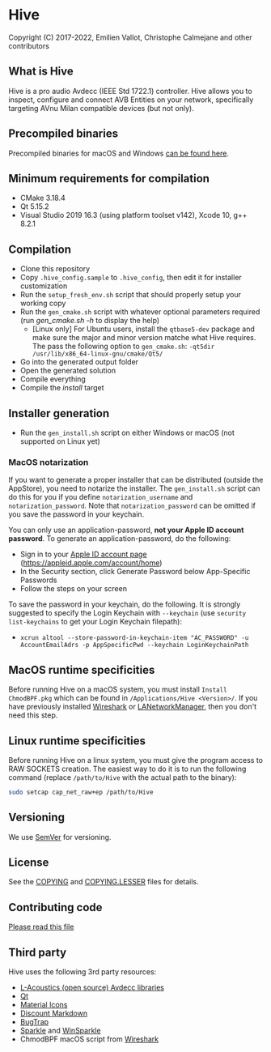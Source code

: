 # Hive

Copyright (C) 2017-2022, Emilien Vallot, Christophe Calmejane and other contributors

## What is Hive

Hive is a pro audio Avdecc (IEEE Std 1722.1) controller. Hive allows you to inspect, configure and connect AVB Entities on your network, specifically targeting AVnu Milan compatible devices (but not only).

## Precompiled binaries

Precompiled binaries for macOS and Windows [can be found here](https://github.com/christophe-calmejane/Hive/releases).

## Minimum requirements for compilation

- CMake 3.18.4
- Qt 5.15.2
- Visual Studio 2019 16.3 (using platform toolset v142), Xcode 10, g++ 8.2.1

## Compilation

- Clone this repository
- Copy `.hive_config.sample` to `.hive_config`, then edit it for installer customization
- Run the `setup_fresh_env.sh` script that should properly setup your working copy
- Run the `gen_cmake.sh` script with whatever optional parameters required (run *gen_cmake.sh -h* to display the help)
  - [Linux only] For Ubuntu users, install the `qtbase5-dev` package and make sure the major and minor version matche what Hive requires. The pass the following option to `gen_cmake.sh`: `-qt5dir /usr/lib/x86_64-linux-gnu/cmake/Qt5/`
- Go into the generated output folder
- Open the generated solution
- Compile everything
- Compile the *install* target

## Installer generation

- Run the `gen_install.sh` script on either Windows or macOS (not supported on Linux yet)

### MacOS notarization

If you want to generate a proper installer that can be distributed (outside the AppStore), you need to notarize the installer. The `gen_install.sh` script can do this for you if you define `notarization_username` and `notarization_password`.
Note that `notarization_password` can be omitted if you save the password in your keychain.

You can only use an application-password, **not your Apple ID account password**. To generate an application-password, do the following:
- Sign in to your [Apple ID account page](https://appleid.apple.com/account/home) (https://appleid.apple.com/account/home)
- In the Security section, click Generate Password below App-Specific Passwords
- Follow the steps on your screen

To save the password in your keychain, do the following. It is strongly suggested to specify the Login Keychain with `--keychain` (use `security list-keychains` to get your Login Keychain filepath):
- `xcrun altool --store-password-in-keychain-item "AC_PASSWORD" -u AccountEmailAdrs -p AppSpecificPwd --keychain LoginKeychainPath`

## MacOS runtime specificities

Before running Hive on a macOS system, you must install `Install ChmodBPF.pkg` which can be found in `/Applications/Hive <Version>/`. If you have previously installed [Wireshark](https://www.wireshark.org) or [LANetworkManager](https://www.l-acoustics.com), then you don't need this step.

## Linux runtime specificities

Before running Hive on a linux system, you must give the program access to RAW SOCKETS creation. The easiest way to do it is to run the following command (replace `/path/to/Hive` with the actual path to the binary):
```bash
sudo setcap cap_net_raw+ep /path/to/Hive
```

## Versioning

We use [SemVer](http://semver.org/) for versioning.

## License

See the [COPYING](COPYING.txt) and [COPYING.LESSER](COPYING.LESSER.txt) files for details.

## Contributing code

[Please read this file](CONTRIBUTING.md)

## Third party

Hive uses the following 3rd party resources:
- [L-Acoustics (open source) Avdecc libraries](https://github.com/L-Acoustics/avdecc)
- [Qt](https://www.qt.io)
- [Material Icons](https://material.io/icons/)
- [Discount Markdown](http://www.pell.portland.or.us/~orc/Code/markdown/)
- [BugTrap](https://github.com/bchavez/BugTrap)
- [Sparkle](https://sparkle-project.org) and [WinSparkle](https://github.com/vslavik/winsparkle)
- ChmodBPF macOS script from [Wireshark](https://www.wireshark.org)
